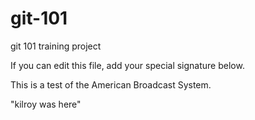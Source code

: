 # git-101
git 101 training project

If you can edit this file, add your special signature below.

This is a test of the American Broadcast System.

"kilroy was here" 
